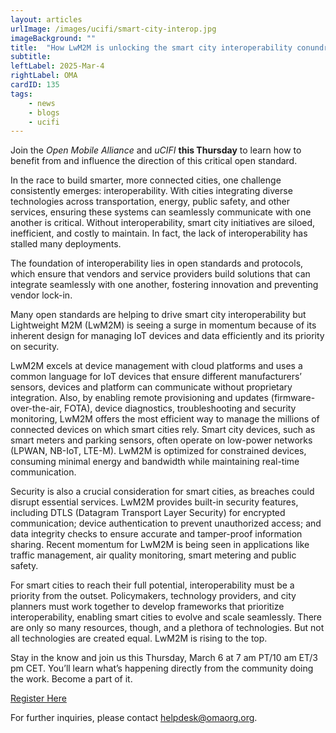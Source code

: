 ```yaml
---
layout: articles
urlImage: /images/ucifi/smart-city-interop.jpg
imageBackground: ""
title:  "How LwM2M is unlocking the smart city interoperability conundrum"
subtitle: 
leftLabel: 2025-Mar-4
rightLabel: OMA
cardID: 135
tags: 
    - news
    - blogs
    - ucifi
---
```

Join the _Open Mobile Alliance_ and _uCIFI_ **this Thursday** to learn how to benefit from and influence the direction of this critical open standard.

In the race to build smarter, more connected cities, one challenge consistently emerges: interoperability. With cities integrating diverse technologies across transportation, energy, public safety, and other services, ensuring these systems can seamlessly communicate with one another is critical. Without interoperability, smart city initiatives are siloed, inefficient, and costly to maintain. In fact, the lack of interoperability has stalled many deployments.
<!--more-->

The foundation of interoperability lies in open standards and protocols, which ensure that vendors and service providers build solutions that can integrate seamlessly with one another, fostering innovation and preventing vendor lock-in.

Many open standards are helping to drive smart city interoperability but Lightweight M2M (LwM2M) is seeing a surge in momentum because of its inherent design for managing IoT devices and data efficiently and its priority on security. 

LwM2M excels at device management with cloud platforms and uses a common language for IoT devices that ensure different manufacturers’ sensors, devices and platform can communicate without proprietary integration. Also, by enabling remote provisioning and updates (firmware-over-the-air, FOTA), device diagnostics, troubleshooting and security monitoring, LwM2M offers the most efficient way to manage the millions of connected devices on which smart cities rely. Smart city devices, such as smart meters and parking sensors, often operate on low-power networks (LPWAN, NB-IoT, LTE-M). LwM2M is optimized for constrained devices, consuming minimal energy and bandwidth while maintaining real-time communication. 

Security is also a crucial consideration for smart cities, as breaches could disrupt essential services. LwM2M provides built-in security features, including DTLS (Datagram Transport Layer Security) for encrypted communication; device authentication to prevent unauthorized access; and data integrity checks to ensure accurate and tamper-proof information sharing. 
Recent momentum for LwM2M is being seen in applications like traffic management, air quality monitoring, smart metering and public safety. 

For smart cities to reach their full potential, interoperability must be a priority from the outset. Policymakers, technology providers, and city planners must work together to develop frameworks that prioritize interoperability, enabling smart cities to evolve and scale seamlessly. There are only so many resources, though, and a plethora of technologies. But not all technologies are created equal. LwM2M is rising to the top. 

Stay in the know and join us this Thursday, March 6 at 7 am PT/10 am ET/3 pm CET. You’ll learn what’s happening directly from the community doing the work. Become a part of it.

[Register Here](https://www.openmobilealliance.org/ucifi/#ask-me-anything-ama-webinar)

For further inquiries, please contact <helpdesk@omaorg.org>.
